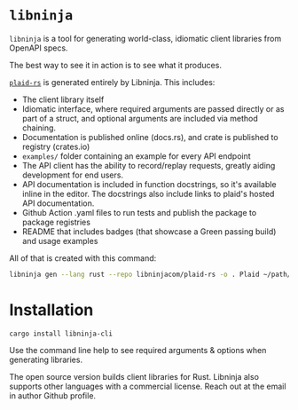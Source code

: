 # `libninja`

`libninja` is a tool for generating world-class, idiomatic client libraries from OpenAPI specs.

The best way to see it in action is to see what it produces.

[`plaid-rs`](https://github.com/libninjacom/plaid-rs) is generated entirely by Libninja. This includes:
- The client library itself
- Idiomatic interface, where required arguments are passed directly or as part of a struct, and optional arguments are included via method chaining.
- Documentation is published online (docs.rs), and crate is published to registry (crates.io)
- `examples/` folder containing an example for every API endpoint
- The API client has the ability to record/replay requests, greatly aiding development for end users.
- API documentation is included in function docstrings, so it's available inline in the editor. The docstrings also include links to plaid's hosted API documentation.
- Github Action .yaml files to run tests and publish the package to package registries
- README that includes badges (that showcase a Green passing build) and usage examples

All of that is created with this command:

```bash
libninja gen --lang rust --repo libninjacom/plaid-rs -o . Plaid ~/path/to/plaid/openapi.yaml
```

# Installation

```
cargo install libninja-cli
```

Use the command line help to see required arguments & options when generating libraries.

The open source version builds client libraries for Rust. Libninja also supports other languages with a commercial license. Reach out at the email in author Github profile.
